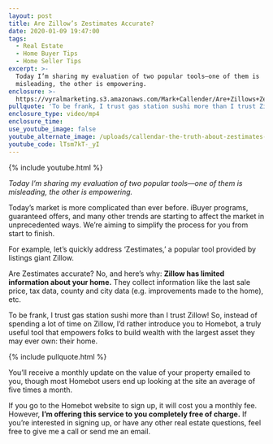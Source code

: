 ```yaml
---
layout: post
title: Are Zillow’s Zestimates Accurate?
date: 2020-01-09 19:47:00
tags:
  - Real Estate
  - Home Buyer Tips
  - Home Seller Tips
excerpt: >-
  Today I’m sharing my evaluation of two popular tools—one of them is
  misleading, the other is empowering.
enclosure: >-
  https://vyralmarketing.s3.amazonaws.com/Mark+Callender/Are+Zillows+Zestimates+Accurate_+(1).mp4
pullquote: 'To be frank, I trust gas station sushi more than I trust Zillow.'
enclosure_type: video/mp4
enclosure_time:
use_youtube_image: false
youtube_alternate_image: /uploads/callendar-the-truth-about-zestimates-youtube.jpg
youtube_code: lTsm7kT-_yI
---
```


{% include youtube.html %}

*Today I’m sharing my evaluation of two popular tools—one of them is misleading, the other is empowering.*

Today’s market is more complicated than ever before. iBuyer programs, guaranteed offers, and many other trends are starting to affect the market in unprecedented ways. We’re aiming to simplify the process for you from start to finish.&nbsp;

For example, let’s quickly address ‘Zestimates,’ a popular tool provided by listings giant Zillow.&nbsp;

Are Zestimates accurate? No, and here’s why: **Zillow has limited information about your home.** They collect information like the last sale price, tax data, county and city data (e.g. improvements made to the home), etc.&nbsp;

To be frank, I trust gas station sushi more than I trust Zillow\! So, instead of spending a lot of time on Zillow, I’d rather introduce you to Homebot, a truly useful tool that empowers folks to build wealth with the largest asset they may ever own: their home.&nbsp;

{% include pullquote.html %}

You’ll receive a monthly update on the value of your property emailed to you, though most Homebot users end up looking at the site an average of five times a month.&nbsp;

If you go to the Homebot website to sign up, it will cost you a monthly fee. However, **I’m offering this service to you completely free of charge.** If you’re interested in signing up, or have any other real estate questions, feel free to give me a call or send me an email.&nbsp;